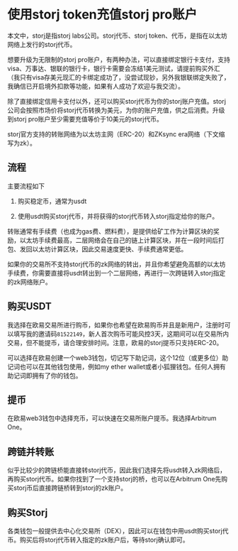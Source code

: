 # 使用storj token充值storj pro账户
本文中，storj是指storj labs公司。storj代币、storj token、代币，是指在以太坊网络上发行的storj代币。

想要升级为无限制的storj pro账户，有两种办法，可以直接绑定银行卡支付，支持visa、万事达、银联的银行卡，银行卡需要会冻结1美元测试，请提前购买外汇（我只有visa存美元现汇的卡绑定成功了，没尝试现钞，另外我银联绑定失败了，我确信已开启境外扣款等功能，如果有人成功了欢迎与我交流）。

除了直接绑定信用卡支付以外，还可以购买storj代币为你的storj账户充值。storj公司会按照市场价将storj代币转换为美元，为你的账户充值，供之后消费。升级到storj pro账户至少需要充值等价于10美元的storj代币。

storj官方支持的转账网络为以太坊主网（ERC-20）和ZKsync era网络（下文缩写为zk）。

## 流程

主要流程如下

1. 购买稳定币，通常为usdt

2. 使用usdt购买storj代币，并将获得的storj代币转入storj指定给你的账户。

转账通常有手续费（也成为gas费、燃料费），是提供给矿工作为计算区块的奖励，以太坊手续费最高，二层网络会在自己的链上计算区块，并在一段时间后打包、发回以太坊计算区块，因此交易速度更快、手续费通常更低。

如果你的交易所不支持storj代币的zk网络的转出，并且你希望避免高额的以太坊手续费，你需要直接将usdt转出到一个二层网络，再进行一次跨链转入storj指定的zk网络账户。

## 购买USDT

我选择在欧易交易所进行购币，如果你也希望在欧易购币并且是新用户，注册时可以填写我的邀请码`81522149`，新人首次购币可能风控3天，这期间可以在交易所内交易，但不能提币，请合理安排时间。注意，欧易的storj提币只支持ERC-20。

可以选择在欧易创建一个web3钱包，切记写下助记词，这个12位（或更多位）助记词也可以在其他钱包使用，例如my ether wallet或者小狐狸钱包。任何人拥有助记词即拥有了你的钱包。

## 提币
在欧易web3钱包中选择充币，可以快速在交易所账户提币。我选择Arbitrum One。

## 跨链并转账
似乎比较少的跨链桥能直接转storj代币，因此我们选择先将usdt转入zk网络后，再购买storj代币。如果你找到了一个支持storj的桥，也可以在Arbitrum One先购买storj币后直接跨链桥转到storj的zk账户。

## 购买Storj
各类钱包一般提供去中心化交易所（DEX），因此可以在钱包中用usdt购买storj代币。购买后将storj代币转入指定的zk账户后，等待storj确认即可。
